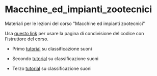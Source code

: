 # Macchine_ed_impianti_zootecnici
Materiali per le lezioni del corso "Macchine ed impianti zootecnici"


Usa [questo link](https://codeshare.io/P83K0P) per usare la pagina di condivisione del codice con l'istruttore del corso.


- Primo [tutorial](https://www.kaggle.com/code/lambdacube/pytorch-audio-classification) su classificazione suoni

- Secondo [tutorial](https://www.kaggle.com/code/lambdacube/audioclassification) su classificazione suoni

- Terzo [tutorial](https://pytorch.org/tutorials/intermediate/speech_command_classification_with_torchaudio_tutorial.html) su classificazione suoni